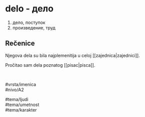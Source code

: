 # delo - дело

1. дело, поступок  
2. произведение, труд  

## Rečenice

Njegova dela su bila najplemenitija u celoj [[zajednica|zajednici]].  

Pročitao sam dela poznatog [[pisac|pisca]].  

<br>

#vrsta/imenica  
#nivo/A2  

#tema/ljudi  
#tema/umetnost  
#tema/karakter  
